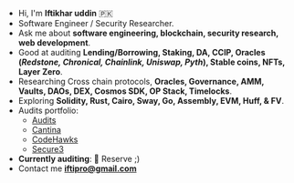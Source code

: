 - Hi, I'm **Iftikhar uddin** 🇵🇰
- Software Engineer / Security Researcher.
- Ask me about **software engineering, blockchain, security research, web development**.
- Good at auditing **Lending/Borrowing, Staking, DA, CCIP, Oracles (_Redstone, Chronical, Chainlink, Uniswap, Pyth_), Stable coins, NFTs, Layer Zero**.
- Researching Cross chain protocols, **Oracles, Governance, AMM, Vaults, DAOs, DEX, Cosmos SDK, OP Stack, Timelocks**.
- Exploring **Solidity, Rust, Cairo, Sway, Go, Assembly, EVM, Huff, & FV**.
- Audits portfolio:
  - [Audits](https://github.com/iftikharuddin/audit-reports)
  - [Cantina](https://cantina.xyz/u/0xTheBlackPanther)
  - [CodeHawks](https://profiles.cyfrin.io/u/0xtheblackpanther)
  - [Secure3](https://app.secure3.io/profile/0xtheblackpanther)
- **Currently auditing**: 🔴 Reserve ;)
- Contact me **iftipro@gmail.com**





